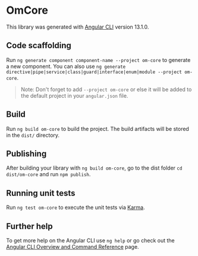 # OmCore

This library was generated with [Angular CLI](https://github.com/angular/angular-cli) version 13.1.0.

## Code scaffolding

Run `ng generate component component-name --project om-core` to generate a new component. You can also use `ng generate directive|pipe|service|class|guard|interface|enum|module --project om-core`.
> Note: Don't forget to add `--project om-core` or else it will be added to the default project in your `angular.json` file. 

## Build

Run `ng build om-core` to build the project. The build artifacts will be stored in the `dist/` directory.

## Publishing

After building your library with `ng build om-core`, go to the dist folder `cd dist/om-core` and run `npm publish`.

## Running unit tests

Run `ng test om-core` to execute the unit tests via [Karma](https://karma-runner.github.io).

## Further help

To get more help on the Angular CLI use `ng help` or go check out the [Angular CLI Overview and Command Reference](https://angular.io/cli) page.
